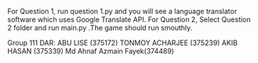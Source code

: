For Question 1, run question 1.py and you will see a language translator software which uses Google Translate API.
For Question 2, Select Question 2 folder and run main.py .The game should run smouthly.


Group 111 DAR:
  ABU LISE (375172)
  TONMOY ACHARJEE (375239)
  AKIB HASAN (375339)
  Md Ahnaf Azmain Fayek(374489)

